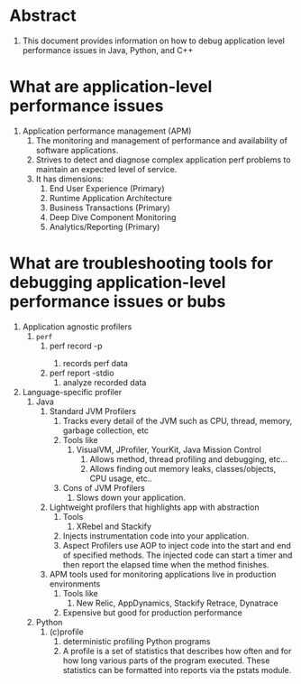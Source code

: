 # Abstract

1. This document provides information on how to debug application level performance issues in Java, Python, and C++

# What are application-level performance issues

1. Application performance management (APM)
   1. The monitoring and management of performance and availability of software applications.
   2. Strives to detect and diagnose complex application perf problems to maintain an expected level of service.
   3. It has dimensions:
      1. End User Experience (Primary)
      2. Runtime Application Architecture
      3. Business Transactions (Primary)
      4. Deep Dive Component Monitoring
      5. Analytics/Reporting (Primary)

# What are troubleshooting tools for debugging application-level performance issues or bubs

1. Application agnostic profilers
   1. `perf`
      1. perf record -p <pid>
         1. records perf data
      2. perf report -stdio
         1. analyze recorded data
2. Language-specific profiler
   1. Java
      1. Standard JVM Profilers
         1. Tracks every detail of the JVM such as CPU, thread, memory, garbage collection, etc
         2. Tools like
            1. VisualVM, JProfiler, YourKit, Java Mission Control
               1. Allows method, thread profiling and debugging, etc...
               2. Allows finding out memory leaks, classes/objects, CPU usage, etc..
         3. Cons of JVM Profilers
            1. Slows down your application.
      2. Lightweight profilers that highlights app with abstraction
         1. Tools
            1. XRebel and Stackify
         2. Injects instrumentation code into your application.
         3. Aspect Profilers use AOP to inject code into the start and end of specified methods. The injected code can start a timer and then report the elapsed time when the method finishes.
      3. APM tools used for monitoring applications live in production environments
         1. Tools like
            1. New Relic, AppDynamics, Stackify Retrace, Dynatrace
         2. Expensive but good for production performance
   2. Python
      1. (c)profile
         1. deterministic profiling Python programs
         2. A profile is a set of statistics that describes how often and for how long various parts of the program executed. These statistics can be formatted into reports via the pstats module.
